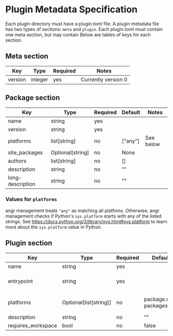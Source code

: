 Plugin Metadata Specification
=============================

Each plugin directory must have a plugin.toml file. A plugin metadata file has
two types of sections: `meta` and `plugin`. Each plugin.toml must contain one
meta section, but may contain
Below are tables of keys for each
section.

## Meta section
| Key     | Type    | Required | Notes               |
| ------- | ------- | -------- | ------------------- |
| version | integer | yes      | Currently version 0 |


## Package section
| Key              | Type             | Required | Default | Notes     |
| ---------------- | ---------------- | -------- | ------- | --------- |
| name             | string           | yes      |         |           |
| version          | string           | yes      |         |           |
| platforms        | list[string]     | no       | ["any"] | See below |
| site_packages    | Optional[string] | no       | None    |           |
| authors          | list[string]     | no       | []      |           |
| description      | string           | no       | ""      |           |
| long-description | string           | no       | ""      |           |


### Values for `platforms`
angr management treats `"any"` as matching all platfoms. Otherwise, angr
management checks if Python's `sys.platform` starts with any of the listed
strings. See https://docs.python.org/3/library/sys.html#sys.platform to learn
more about the `sys.platform` value in Python.


## Plugin section
| Key                | Type                   | Required | Default               | Notes                                      |
| ------------------ | ---------------------- | -------- | --------------------- | ------------------------------------------ |
| name               | string                 | yes      |                       |                                            |
| entrypoint         | string                 | yes      |                       | Use file.py::ClassName syntax, like pytest |
| platforms          | Optional[list[string]] | no       | package.site-packages | overrides package default if configured    |
| description        | string                 | no       | ""                    |                                            |
| requires_workspace | bool                   | no       | false                 |                                            |
